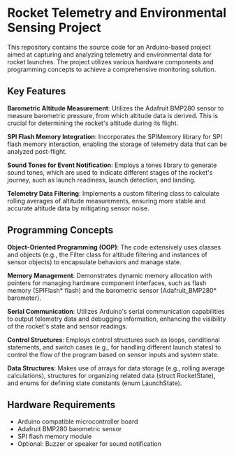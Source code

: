 
# Rocket Telemetry and Environmental Sensing Project


This repository contains the source code for an Arduino-based project aimed at capturing and analyzing telemetry and environmental data for rocket launches. The project utilizes various hardware components and programming concepts to achieve a comprehensive monitoring solution.


## Key Features


**Barometric Altitude Measurement**: Utilizes the Adafruit BMP280 sensor to measure barometric pressure, from which altitude data is derived. This is crucial for determining the rocket's altitude during its flight.

**SPI Flash Memory Integration**: Incorporates the SPIMemory library for SPI flash memory interaction, enabling the storage of telemetry data that can be analyzed post-flight.

**Sound Tones for Event Notification**: Employs a tones library to generate sound tones, which are used to indicate different stages of the rocket's journey, such as launch readiness, launch detection, and landing.

**Telemetry Data Filtering**: Implements a custom filtering class to calculate rolling averages of altitude measurements, ensuring more stable and accurate altitude data by mitigating sensor noise.


## Programming Concepts


**Object-Oriented Programming (OOP)**: The code extensively uses classes and objects (e.g., the Filter class for altitude filtering and instances of sensor objects) to encapsulate behaviors and manage state.

**Memory Management**: Demonstrates dynamic memory allocation with pointers for managing hardware component interfaces, such as flash memory (SPIFlash* flash) and the barometric sensor (Adafruit_BMP280* barometer).

**Serial Communication**: Utilizes Arduino's serial communication capabilities to output telemetry data and debugging information, enhancing the visibility of the rocket's state and sensor readings.

**Control Structures**: Employs control structures such as loops, conditional statements, and switch cases (e.g., for handling different launch states) to control the flow of the program based on sensor inputs and system state.

**Data Structures**: Makes use of arrays for data storage (e.g., rolling average calculations), structures for organizing related data (struct RocketState), and enums for defining state constants (enum LaunchState).


## Hardware Requirements


- Arduino compatible microcontroller board
- Adafruit BMP280 barometric sensor
- SPI flash memory module
- Optional: Buzzer or speaker for sound notification
